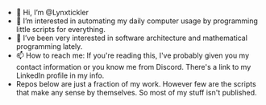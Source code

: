 - 👋 Hi, I’m @Lynxtickler
- 👀 I’m interested in automating my daily computer usage by programming little scripts for everything.
- 🌱 I’ve been very interested in software architecture and mathematical programming lately.
- 📫 How to reach me: If you're reading this, I've probably given you my contact information or you know me from Discord. There's a link to my LinkedIn profile in my info.
- Repos below are just a fraction of my work. However few are the scripts that make any sense by themselves. So most of my stuff isn't published.
